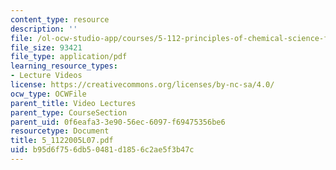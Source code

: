 ```yaml
---
content_type: resource
description: ''
file: /ol-ocw-studio-app/courses/5-112-principles-of-chemical-science-fall-2005/b95d6f756db50481d1856c2ae5f3b47c_5_1122005L07.pdf
file_size: 93421
file_type: application/pdf
learning_resource_types:
- Lecture Videos
license: https://creativecommons.org/licenses/by-nc-sa/4.0/
ocw_type: OCWFile
parent_title: Video Lectures
parent_type: CourseSection
parent_uid: 0f6eafa3-3e90-56ec-6097-f69475356be6
resourcetype: Document
title: 5_1122005L07.pdf
uid: b95d6f75-6db5-0481-d185-6c2ae5f3b47c
---
```

